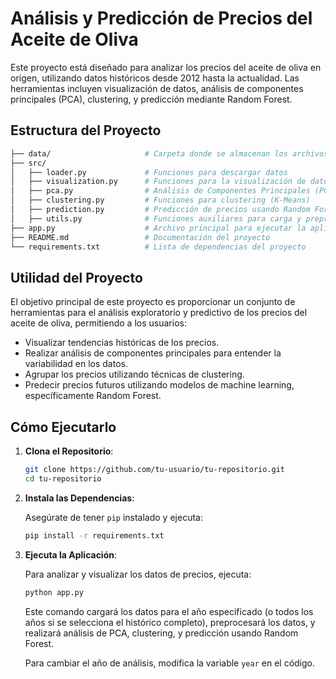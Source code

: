 # Análisis y Predicción de Precios del Aceite de Oliva

Este proyecto está diseñado para analizar los precios del aceite de oliva en origen, utilizando datos históricos desde 2012 hasta la actualidad. Las herramientas incluyen visualización de datos, análisis de componentes principales (PCA), clustering, y predicción mediante Random Forest.

## Estructura del Proyecto

```bash
├── data/                     # Carpeta donde se almacenan los archivos CSV de datos
├── src/
│   ├── loader.py             # Funciones para descargar datos
│   ├── visualization.py      # Funciones para la visualización de datos
│   ├── pca.py                # Análisis de Componentes Principales (PCA)
│   ├── clustering.py         # Funciones para clustering (K-Means)
│   ├── prediction.py         # Predicción de precios usando Random Forest
│   ├── utils.py              # Funciones auxiliares para carga y preprocesamiento de datos
├── app.py                    # Archivo principal para ejecutar la aplicación
├── README.md                 # Documentación del proyecto
└── requirements.txt          # Lista de dependencias del proyecto
```

## Utilidad del Proyecto

El objetivo principal de este proyecto es proporcionar un conjunto de herramientas para el análisis exploratorio y predictivo de los precios del aceite de oliva, permitiendo a los usuarios:

- Visualizar tendencias históricas de los precios.
- Realizar análisis de componentes principales para entender la variabilidad en los datos.
- Agrupar los precios utilizando técnicas de clustering.
- Predecir precios futuros utilizando modelos de machine learning, específicamente Random Forest.

## Cómo Ejecutarlo

1. **Clona el Repositorio**:

   ```bash
   git clone https://github.com/tu-usuario/tu-repositorio.git
   cd tu-repositorio
   ```

2. **Instala las Dependencias**:

   Asegúrate de tener `pip` instalado y ejecuta:

   ```bash
   pip install -r requirements.txt
   ```

3. **Ejecuta la Aplicación**:

   Para analizar y visualizar los datos de precios, ejecuta:

   ```bash
   python app.py
   ```

   Este comando cargará los datos para el año especificado (o todos los años si se selecciona el histórico completo), preprocesará los datos, y realizará análisis de PCA, clustering, y predicción usando Random Forest.

   Para cambiar el año de análisis, modifica la variable `year` en el código.
